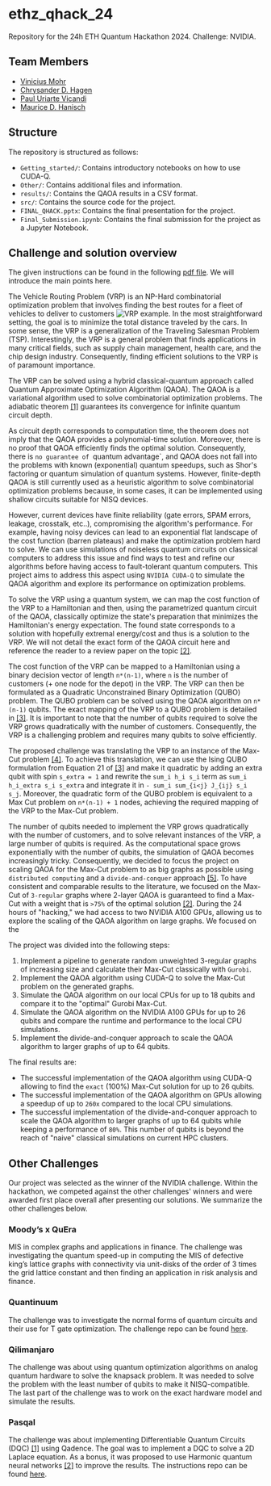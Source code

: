 # ethz_qhack_24
Repository for the 24h ETH Quantum Hackathon 2024. Challenge: NVIDIA.


## Team Members
- [Vinicius Mohr](https://github.com/vimohr)
- [Chrysander D. Hagen](https://github.com/chrysanderh)
- [Paul Uriarte Vicandi](https://github.com/PaU1570)
- [Maurice D. Hanisch](https://github.com/MauriceDHanisch)


## Structure
The repository is structured as follows:
- `Getting_started/`: Contains introductory notebooks on how to use CUDA-Q.
- `Other/`: Contains additional files and information.
- `results/`: Contains the QAOA results in a CSV format.
- `src/`: Contains the source code for the project.
- `FINAL_QHACK.pptx`: Contains the final presentation for the project.
- `Final_Submission.ipynb`: Contains the final submission for the project as a Jupyter Notebook.


## Challenge and solution overview
The given instructions can be found in the following [pdf file](.Other/ETHZ_QHack_2024_NVIDIA.pdf). We will introduce the main points here.

The Vehicle Routing Problem (VRP) is an NP-Hard combinatorial optimization problem that involves finding the best routes for a fleet of vehicles to deliver to customers ![VRP example](.Other/VRP.jpeg). In the most straightforward setting, the goal is to minimize the total distance traveled by the cars. In some sense, the VRP is a generalization of the Traveling Salesman Problem (TSP). Interestingly, the VRP is a general problem that finds applications in many critical fields, such as supply chain management, health care, and the chip design industry. Consequently, finding efficient solutions to the VRP is of paramount importance.

The VRP can be solved using a hybrid classical-quantum approach called Quantum Approximate Optimization Algorithm (QAOA). The QAOA is a variational algorithm used to solve combinatorial optimization problems. The adiabatic theorem [[1]](https://doi.org/10.1007/BF01343193) guarantees its convergence for infinite quantum circuit depth. 

As circuit depth corresponds to computation time, the theorem does not imply that the QAOA provides a polynomial-time solution. Moreover, there is no proof that QAOA efficiently finds the optimal solution. Consequently, there is `no guarantee of `quantum advantage`, and QAOA does not fall into the problems with known (exponential) quantum speedups, such as Shor's factoring or quantum simulation of quantum systems. However, finite-depth QAOA is still currently used as a heuristic algorithm to solve combinatorial optimization problems because, in some cases, it can be implemented using shallow circuits suitable for NISQ devices. 

However, current devices have finite reliability (gate errors, SPAM errors, leakage, crosstalk, etc..), compromising the algorithm's performance. For example, having noisy devices can lead to an exponential flat landscape of the cost function (barren plateaus) and make the optimization problem hard to solve. We can use simulations of noiseless quantum circuits on classical computers to address this issue and find ways to test and refine our algorithms before having access to fault-tolerant quantum computers. This project aims to address this aspect using `NVIDIA CUDA-Q` to simulate the QAOA algorithm and explore its performance on optimization problems.

To solve the VRP using a quantum system, we can map the cost function of the VRP to a Hamiltonian and then, using the parametrized quantum circuit of the QAOA, classically optimize the state's preparation that minimizes the Hamiltonian's energy expectation. The found state corresponds to a solution with hopefully extremal energy/cost and thus is a solution to the VRP. We will not detail the exact form of the QAOA circuit here and reference the reader to a review paper on the topic [[2]](https://arxiv.org/abs/2306.09198). 

The cost function of the VRP can be mapped to a Hamiltonian using a binary decision vector of length `n*(n-1)`, where `n` is the number of customers (+ one node for the depot) in the VRP. The VRP can then be formulated as a Quadratic Unconstrained Binary Optimization (QUBO) problem. The QUBO problem can be solved using the QAOA algorithm on `n*(n-1)` qubits. The exact mapping of the VRP to a QUBO problem is detailed in [[3]](https://arxiv.org/abs/2002.01351v2). It is important to note that the number of qubits required to solve the VRP grows quadratically with the number of customers. Consequently, the VRP is a challenging problem and requires many qubits to solve efficiently.

The proposed challenge was translating the VRP to an instance of the Max-Cut problem [[4]](https://doi.org/10.1007/978-1-4684-2001-2_9). To achieve this translation, we can use the Ising QUBO formulation from Equation 21 of [[3]](https://arxiv.org/abs/2002.01351v2) and make it quadratic by adding an extra qubit with spin `s_extra = 1` and rewrite the `sum_i h_i s_i` term as `sum_i h_i_extra s_i s_extra` and integrate it in `- sum_i sum_{i<j} J_{ij} s_i s_j`. Moreover, the quadratic form of the QUBO problem is equivalent to a Max Cut problem on `n*(n-1) + 1` nodes, achieving the required mapping of the VRP to the Max-Cut problem.

The number of qubits needed to implement the VRP grows quadratically with the number of customers, and to solve relevant instances of the VRP, a large number of qubits is required. As the computational space grows exponentially with the number of qubits, the simulation of QAOA becomes increasingly tricky. Consequently, we decided to focus the project on scaling QAOA for the Max-Cut problem to as big graphs as possible using `distributed computing` and a `divide-and-conquer` approach [[5]](https://arxiv.org/pdf/2205.11762). To have consistent and comparable results to the literature, we focused on the Max-Cut of `3-regular` graphs where 2-layer QAOA is guaranteed to find a Max-Cut with a weight that is `>75%` of the optimal solution [[2]](https://arxiv.org/abs/2306.09198). During the 24 hours of "hacking," we had access to two NVIDIA A100 GPUs, allowing us to explore the scaling of the QAOA algorithm on large graphs. We focused on the 


The project was divided into the following steps:
1. Implement a pipeline to generate random unweighted 3-regular graphs of increasing size and calculate their Max-Cut classically with `Gurobi`. 
2. Implement the QAOA algorithm using CUDA-Q to solve the Max-Cut problem on the generated graphs.
3. Simulate the QAOA algorithm on our local CPUs for up to 18 qubits and compare it to the "optimal" Gurobi Max-Cut. 
4. Simulate the QAOA algorithm on the NVIDIA A100 GPUs for up to 26 qubits and compare the runtime and performance to the local CPU simulations.
5. Implement the divide-and-conquer approach to scale the QAOA algorithm to larger graphs of up to 64 qubits. 


The final results are:
- The successful implementation of the QAOA algorithm using CUDA-Q allowing to find the `exact` (100%) Max-Cut solution for up to 26 qubits.
- The successful implementation of the QAOA algorithm on GPUs allowing a speedup of up to `260x` compared to the local CPU simulations.
- The successful implementation of the divide-and-conquer approach to scale the QAOA algorithm to larger graphs of up to 64 qubits while keeping a performance of `80%`. This number of qubits is beyond the reach of "naive" classical simulations on current HPC clusters.









## Other Challenges
Our project was selected as the winner of the NVIDIA challenge. Within the hackathon, we competed against the other challenges' winners and were awarded first place overall after presenting our solutions. We summarize the other challenges below.

### Moody’s x QuEra
MIS in complex graphs and applications in finance. The challenge was investigating the quantum speed-up in computing the MIS of defective king’s lattice graphs with connectivity via unit-disks of the order of 3 times the grid lattice constant and then finding an application in risk analysis and finance. 

### Quantinuum
The challenge was to investigate the normal forms of quantum circuits and their use for T gate optimization. The challenge repo can be found [here](https://github.com/CQCL/ethz-hack-24/). 

### Qilimanjaro
The challenge was about using quantum optimization algorithms on analog quantum hardware to solve the knapsack problem. It was needed to solve the problem with the least number of qubits to make it NISQ-compatible. The last part of the challenge was to work on the exact hardware model and simulate the results. 

### Pasqal
The challenge was about implementing Differentiable Quantum Circuits (DQC) [[1]](https://arxiv.org/abs/2011.10395) using Qadence. The goal was to implement a DQC to solve a 2D Laplace equation. As a bonus, it was proposed to use Harmonic quantum neural networks [[2]](https://arxiv.org/abs/2212.07462) to improve the results. The instructions repo can be found [here](https://github.com/pasqal-io/eth_quantum_2024).



